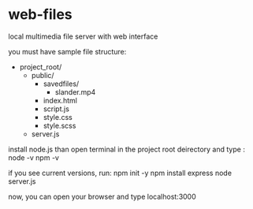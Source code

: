 # web-files
local multimedia file server with web interface

you must have sample file structure:
- project_root/
  - public/
    - savedfiles/
      - slander.mp4
    - index.html
    - script.js
    - style.css
    - style.scss
  - server.js

install node.js
than open terminal in the project root deirectory and type :
node -v
npm -v

if you see current versions, run:
npm init -y
npm install express
node server.js

now, you can open your browser and type localhost:3000

